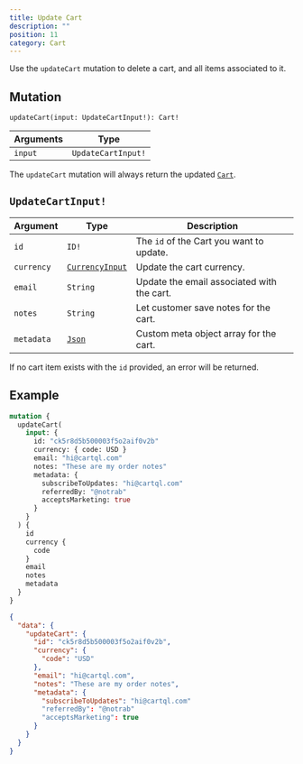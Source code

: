 ```yaml
---
title: Update Cart
description: ""
position: 11
category: Cart
---
```


Use the `updateCart` mutation to delete a cart, and all items associated to it.

## Mutation

`updateCart(input: UpdateCartInput!): Cart!`

| Arguments | Type               |
| --------- | ------------------ |
| `input`   | `UpdateCartInput!` |

The `updateCart` mutation will always return the updated [`Cart`](/graphql-types#cart).

## `UpdateCartInput!`

| Argument   | Type                                            | Description                                |
| ---------- | ----------------------------------------------- | ------------------------------------------ |
| `id`       | `ID!`                                           | The `id` of the Cart you want to update.   |
| `currency` | [`CurrencyInput`](/cart/get-cart#currencyinput) | Update the cart currency.                  |
| `email`    | `String`                                        | Update the email associated with the cart. |
| `notes`    | `String`                                        | Let customer save notes for the cart.      |
| `metadata` | [`Json`](/metadata)                             | Custom meta object array for the cart.     |

<alert type="info">

If no cart item exists with the `id` provided, an error will be returned.

</alert>

## Example

<code-group>
  <code-block label="Mutation" active>

```graphql
mutation {
  updateCart(
    input: {
      id: "ck5r8d5b500003f5o2aif0v2b"
      currency: { code: USD }
      email: "hi@cartql.com"
      notes: "These are my order notes"
      metadata: {
        subscribeToUpdates: "hi@cartql.com"
        referredBy: "@notrab"
        acceptsMarketing: true
      }
    }
  ) {
    id
    currency {
      code
    }
    email
    notes
    metadata
  }
}
```

  </code-block>
  <code-block label="Response">

```json
{
  "data": {
    "updateCart": {
      "id": "ck5r8d5b500003f5o2aif0v2b",
      "currency": {
        "code": "USD"
      },
      "email": "hi@cartql.com",
      "notes": "These are my order notes",
      "metadata": {
        "subscribeToUpdates": "hi@cartql.com"
        "referredBy": "@notrab"
        "acceptsMarketing": true
      }
    }
  }
}
```

  </code-block>
</code-group>
